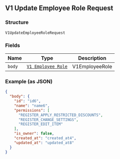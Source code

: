 ## V1 Update Employee Role Request

### Structure

`V1UpdateEmployeeRoleRequest`

### Fields

| Name | Type | Description |
|  --- | --- | --- |
| `body` | [`V1 Employee Role`](/doc/models/v1-employee-role.md) | V1EmployeeRole |

### Example (as JSON)

```json
{
  "body": {
    "id": "id6",
    "name": "name6",
    "permissions": [
      "REGISTER_APPLY_RESTRICTED_DISCOUNTS",
      "REGISTER_CHANGE_SETTINGS",
      "REGISTER_EDIT_ITEM"
    ],
    "is_owner": false,
    "created_at": "created_at4",
    "updated_at": "updated_at8"
  }
}
```

